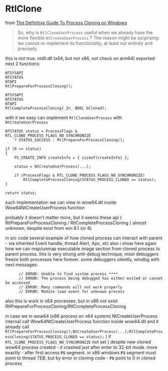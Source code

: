 # RtlClone

from [The Definitive Guide To Process Cloning on Windows](https://github.com/huntandhackett/process-cloning/tree/master?tab=readme-ov-file#the-definitive-guide-to-process-cloning-on-windows)
 
>So, why is `RtlCloneUserProcess` useful when we already have the more flexible `NtCreateUserProcess` ? 
>The reason might be surprising: we cannot re-implement its functionality, at least not entirely and precisely.

this is not true. ntdll.dll (x64, but not x86, not check on arm64) exported next 2 functions:

```
NTSYSAPI
NTSTATUS
NTAPI
RtlPrepareForProcessCloning();

NTSYSAPI
NTSTATUS
NTAPI
RtlCompleteProcessCloning(_In_ BOOL bCloned);
```

with it we easy can implement `RtlCloneUserProcess` with `NtCreateUserProcess`

```
NTSTATUS status = ProcessFlags & RTL_CLONE_PROCESS_FLAGS_NO_SYNCHRONIZE 
	? STATUS_SUCCESS : RtlPrepareForProcessCloning();

if (0 <= status)
{
	PS_CREATE_INFO createInfo = { sizeof(createInfo) };

	status = NtCreateUserProcess(...);

	if (ProcessFlags & RTL_CLONE_PROCESS_FLAGS_NO_SYNCHRONIZE) 
		RtlCompleteProcessCloning(STATUS_PROCESS_CLONED == status);
}

return status;
```

such implementation we can view in wow64.dll inside Wow64NtCreateUserProcess function

probably it doesn't matter more, but it seems these api ( RtlPrepareForProcessCloning / RtlCompleteProcessCloning ) almost unknown, despite exist from win 8.1 (or 8)

in src code several example of how cloned process can interact with parent - via inherited Event handle, thread Alert, Apc, etc
also i show here again how we can map/unmap executable image section from cloned process to parent process. this is very strong anti-debug technique, most debuggers freeze both processes here forever. some debuggers silently, windbg with next messages:

```
      // ERROR: Unable to find system process ****
      // ERROR: The process being debugged has either exited or cannot be accessed
      // ERROR: Many commands will not work properly
      // ERROR: Module load event for unknown process
```
also this is work in x64 processes. but in x86 not exist RtlPrepareForProcessCloning/RtlCompleteProcessCloning

in case we in wow64 (x86 process on x64 system) NtCreateUserProcess internal call Wow64NtCreateUserProcess function inside wow64.dll
and it already call `RtlPrepareForProcessCloning();NtCreateUserProcess(...);RtlCompleteProcessCloning(STATUS_PROCESS_CLONED == status);` ( if `RTL_CLONE_PROCESS_FLAGS_NO_SYNCHRONIZE` not set )
despite new cloned wow64 process created - it crashed just after enter to 32-bit mode. more exactly - after first access **`FS`** segment. in x86 windows **`FS`** segment must point to thread *TEB*, but by error in cloning code - **`FS`** point to 0 in cloned process
